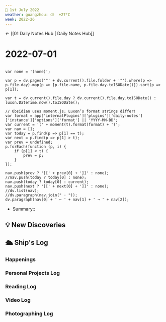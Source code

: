 ```yaml
---
📆 1st July 2022
weather: guangzhou: ⛅️  +27°C
week: 2022-26
---
```


<- [[01 Daily Notes Hub | Daily Notes Hub]]

# 2022-07-01

```dataviewjs

var none = '(none)';

var p = dv.pages('"' + dv.current().file.folder + '"').where(p => p.file.day).map(p => [p.file.name, p.file.day.toISODate()]).sort(p => p[1]);

var t = dv.current().file.day ? dv.current().file.day.toISODate() : luxon.DateTime.now().toISODate();

// Obsidian uses moment.js; Luxon’s format strings differ!
var format = app['internalPlugins']['plugins']['daily-notes']['instance']['options']['format'] || 'YYYY-MM-DD';
var current = '(' + moment(t).format(format) + ')';
var nav = [];
var today = p.find(p => p[1] == t);
var next = p.find(p => p[1] > t);
var prev = undefined;
p.forEach(function (p, i) {
	if (p[1] < t) {
		prev = p;
	}
});

nav.push(prev ? '[[' + prev[0] + ']]' : none);
//nav.push(today ? today[0] : none);
nav.push(today ? today[0] : current);
nav.push(next ? '[[' + next[0] + ']]' : none);
//dv.list(nav);
//dv.paragraph(nav.join(" · "));
dv.paragraph(nav[0] + ' ← ' + nav[1] + ' → ' + nav[2]);
```

- Summary::

## 💡 New Discoveries

## 🛳️ Ship's Log

### Happenings

### Personal Projects Log

### Reading Log

### Video Log

### Photographing Log